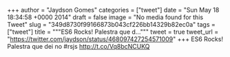 
+++
author = "Jaydson Gomes"
categories = ["tweet"]
date = "Sun May 18 18:34:58 +0000 2014"
draft = false
image = "No media found for this Tweet"
slug = "349d8730f99166873b043cf226bb14329b82ec0a"
tags = ["tweet"]
title = """ES6 Rocks! Palestra que d..."""
tweet = true
tweet_url = "https://twitter.com/jaydson/status/468097427254571009"
+++
ES6 Rocks! Palestra que dei no #rsjs http://t.co/Vq8bcNCUKQ
